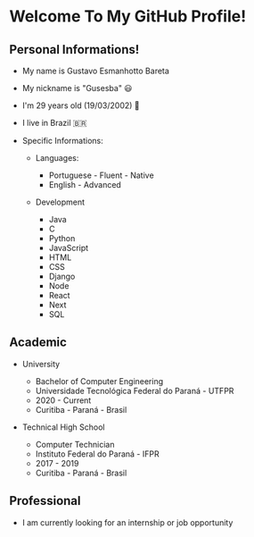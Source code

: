 # Welcome To My GitHub Profile!

## Personal Informations!
- My name is Gustavo Esmanhotto Bareta 
- My nickname is "Gusesba" 😃
- I'm 29 years old (19/03/2002) 🎉
- I live in Brazil 🇧🇷
  
- Specific Informations:
  - Languages:
    - Portuguese - Fluent - Native
    - English - Advanced
    
  - Development
    - Java
    - C
    - Python
    - JavaScript
    - HTML
    - CSS
    - Django
    - Node
    - React
    - Next
    - SQL
    
    
## Academic
  
  - University
    - Bachelor of Computer Engineering
    - Universidade Tecnológica Federal do Paraná - UTFPR
    - 2020 - Current
    - Curitiba - Paraná - Brasil
  
  - Technical High School
    - Computer Technician
    - Instituto Federal do Paraná - IFPR
    - 2017 - 2019
    - Curitiba - Paraná - Brasil

## Professional
  
  - I am currently looking for an internship or job opportunity
<!--
**gusesba/Gusesba** is a ✨ _special_ ✨ repository because its `README.md` (this file) appears on your GitHub profile.

Here are some ideas to get you started:

- 🔭 I’m currently working on ...
- 🌱 I’m currently learning ...
- 👯 I’m looking to collaborate on ...
- 🤔 I’m looking for help with ...
- 💬 Ask me about ...
- 📫 How to reach me: ...
- 😄 Pronouns: ...
- ⚡ Fun fact: ...
-->
